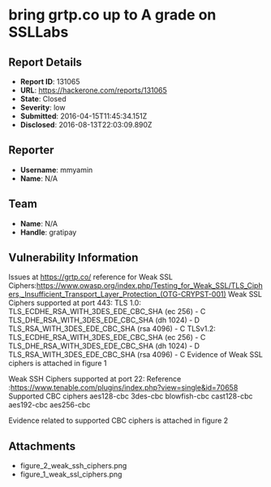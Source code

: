 # bring grtp.co up to A grade on SSLLabs

## Report Details
- **Report ID**: 131065
- **URL**: https://hackerone.com/reports/131065
- **State**: Closed
- **Severity**: low
- **Submitted**: 2016-04-15T11:45:34.151Z
- **Disclosed**: 2016-08-13T22:03:09.890Z

## Reporter
- **Username**: mmyamin
- **Name**: N/A

## Team
- **Name**: N/A
- **Handle**: gratipay

## Vulnerability Information
Issues at https://grtp.co/
reference for Weak SSL Ciphers:https://www.owasp.org/index.php/Testing_for_Weak_SSL/TLS_Ciphers,_Insufficient_Transport_Layer_Protection_(OTG-CRYPST-001)
Weak SSL Ciphers supported at port 443:
TLS 1.0:
 TLS_ECDHE_RSA_WITH_3DES_EDE_CBC_SHA (ec 256) - C
 TLS_DHE_RSA_WITH_3DES_EDE_CBC_SHA (dh 1024) - D
 TLS_RSA_WITH_3DES_EDE_CBC_SHA (rsa 4096) - C
TLSv1.2: 
TLS_ECDHE_RSA_WITH_3DES_EDE_CBC_SHA (ec 256) - C
TLS_DHE_RSA_WITH_3DES_EDE_CBC_SHA (dh 1024) - D
TLS_RSA_WITH_3DES_EDE_CBC_SHA (rsa 4096) - C
Evidence of Weak SSL ciphers is attached in figure 1

Weak SSH Ciphers supported at port 22:
Reference :https://www.tenable.com/plugins/index.php?view=single&id=70658
Supported CBC ciphers
aes128-cbc
3des-cbc
blowfish-cbc
cast128-cbc
aes192-cbc
aes256-cbc

Evidence related to supported CBC ciphers is attached in figure 2

## Attachments
- figure_2_weak_ssh_ciphers.png
- figure_1_weak_ssl_ciphers.png

